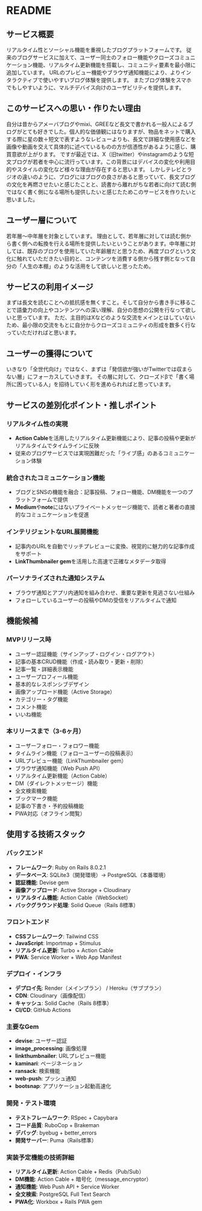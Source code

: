 # README

## サービス概要
リアルタイム性とソーシャル機能を重視したブログプラットフォームです。
従来のブログサービスに加えて、ユーザー同士のフォロー機能やクローズコミュニケーション機能、リアルタイム更新機能を搭載し、コミュニティ要素を最小限に追加しています。
URLのプレビュー機能やブラウザ通知機能により、よりインタラクティブで使いやすいブログ体験を提供します。
またブログ体験をスマホでもしやすいように、マルチデバイス向けのユーザビリティを提供します。

## このサービスへの思い・作りたい理由
自分は昔からアメーバブログやmixi、GREEなど長文で書かれる一般人によるブログがとても好きでした。個人的な価値観にはなりますが、物品をネットで購入する際に星の数＋短文で表すようなレビューよりも、長文で詳細な使用感などを画像や動画を交えて具体的に述べているものの方が信憑性があるように感じ、購買意欲が上がります。
ですが最近では、X（旧twitter）やinstagramのような短文ブログが若者を中心に流行っています。この背景にはデバイスの変化や利用目的やスタイルの変化など様々な理由が存在すると思います。
しかしテレビとラジオの違いのように、ブログにはブログの良さがあると思っていて、長文ブログの文化を再燃させたいと感じたことと、読書から離れがちな若者に向けて読む側ではなく書く側になる場所も提供したいと感じたためこのサービスを作りたいと思いました。

## ユーザー層について
若年層〜中年層を対象としています。
理由として、若年層に対しては読む側から書く側への転換を行える場所を提供したいということがあります。中年層に対しては、既存のブログを使用していた年齢層だと思うため、再度ブログという文化に触れていただきたい目的と、コンテンツを消費する側から残す側となって自分の「人生の本棚」のような活用をして欲しいと思ったため。

## サービスの利用イメージ
まずは長文を読むことへの抵抗感を無くすこと。そして自分から書き手に移ることで語彙力の向上やコンテンツへの深い理解、自分の思想の公開を行なって欲しいと思っています。
ただ、主目的はXなどのような交流をメインとはしていないため、最小限の交流をもとに自分からクローズコミュニティの形成を数多く行なっていただければと思います。

## ユーザーの獲得について
いきなり「全世代向け」ではなく、まずは「発信欲が強いがTwitterでは収まらない層」にフォーカスしていきます。
その層に対して、クローズドβで「書く場所に困っている人」を招待していく形を進められればと思っています。

## サービスの差別化ポイント・推しポイント

### リアルタイム性の実現
- **Action Cable**を活用したリアルタイム更新機能により、記事の投稿や更新がリアルタイムでタイムラインに反映
- 従来のブログサービスでは実現困難だった「ライブ感」のあるコミュニケーション体験

### 統合されたコミュニケーション機能
- ブログとSNSの機能を融合：記事投稿、フォロー機能、DM機能を一つのプラットフォームで提供
- **Medium**や**note**にはないプライベートメッセージ機能で、読者と著者の直接的なコミュニケーションを促進

### インテリジェントなURL展開機能
- 記事内のURLを自動でリッチプレビューに変換、視覚的に魅力的な記事作成をサポート
- **LinkThumbnailer gem**を活用した高速で正確なメタデータ取得

### パーソナライズされた通知システム
- ブラウザ通知とアプリ内通知を組み合わせ、重要な更新を見逃さない仕組み
- フォローしているユーザーの投稿やDMの受信をリアルタイムで通知

## 機能候補

### MVPリリース時
- ユーザー認証機能（サインアップ・ログイン・ログアウト）
- 記事の基本CRUD機能（作成・読み取り・更新・削除）
- 記事一覧・詳細表示機能
- ユーザープロフィール機能
- 基本的なレスポンシブデザイン
- 画像アップロード機能（Active Storage）
- カテゴリー・タグ機能
- コメント機能
- いいね機能

### 本リリースまで（3-6ヶ月）
- ユーザーフォロー・フォロワー機能
- タイムライン機能（フォローユーザーの投稿表示）
- URLプレビュー機能（LinkThumbnailer gem）
- ブラウザ通知機能（Web Push API）
- リアルタイム更新機能（Action Cable）
- DM（ダイレクトメッセージ）機能
- 全文検索機能
- ブックマーク機能
- 記事の下書き・予約投稿機能
- PWA対応（オフライン閲覧）

## 使用する技術スタック

### バックエンド
- **フレームワーク**: Ruby on Rails 8.0.2.1
- **データベース**: SQLite3（開発環境）→ PostgreSQL（本番環境）
- **認証機能**: Devise gem
- **画像アップロード**: Active Storage + Cloudinary
- **リアルタイム機能**: Action Cable（WebSocket）
- **バックグラウンド処理**: Solid Queue（Rails 8標準）

### フロントエンド
- **CSSフレームワーク**: Tailwind CSS
- **JavaScript**: Importmap + Stimulus
- **リアルタイム更新**: Turbo + Action Cable
- **PWA**: Service Worker + Web App Manifest

### デプロイ・インフラ
- **デプロイ先**: Render（メインプラン） / Heroku（サブプラン）
- **CDN**: Cloudinary（画像配信）
- **キャッシュ**: Solid Cache（Rails 8標準）
- **CI/CD**: GitHub Actions

### 主要なGem
- **devise**: ユーザー認証
- **image_processing**: 画像処理
- **linkthumbnailer**: URLプレビュー機能
- **kaminari**: ページネーション
- **ransack**: 検索機能
- **web-push**: プッシュ通知
- **bootsnap**: アプリケーション起動高速化

### 開発・テスト環境
- **テストフレームワーク**: RSpec + Capybara
- **コード品質**: RuboCop + Brakeman
- **デバッグ**: byebug + better_errors
- **開発サーバー**: Puma（Rails標準）

### 実装予定機能の技術詳細
- **リアルタイム更新**: Action Cable + Redis（Pub/Sub）
- **DM機能**: Action Cable + 暗号化（message_encryptor）
- **通知機能**: Web Push API + Service Worker
- **全文検索**: PostgreSQL Full Text Search
- **PWA化**: Workbox + Rails PWA gem
